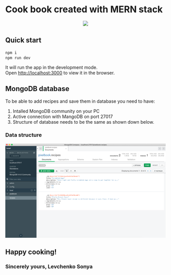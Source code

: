 # Cook book created with MERN stack

<p align="center">
  <img width="80%" src="video.gif">
</p>

## Quick start
```
npm i
npm run dev
```

It will run the app in the development mode.<br />
Open [http://localhost:3000](http://localhost:3000) to view it in the browser.

## MongoDB database

To be able to add recipes and save them in database you need to have:
1. Intalled MongoDB community on your PC
2. Active connection with MangoDB on port 27017
3. Structure of database needs to be the same as shown down below.

### Data structure

![](db1.png)

## Happy cooking!

### Sincerely yours, Levchenko Sonya



